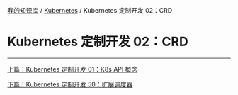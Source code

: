 [我的知识库](../README.md) / [Kubernetes](zz_gneratered_mdi.md) / Kubernetes 定制开发 02：CRD

# Kubernetes 定制开发 02：CRD

---
[上篇：Kubernetes 定制开发 01：K8s API 概念](k8s-dev-01-api-concept.md)

[下篇：Kubernetes 定制开发 50：扩展调度器](k8s-dev-50-extend-kube-scheduler.md)
